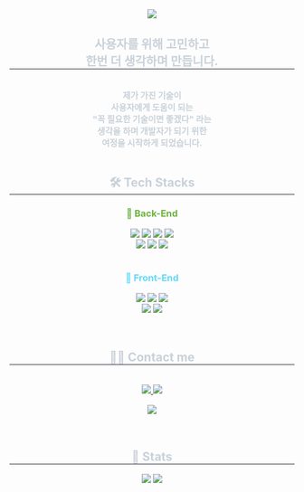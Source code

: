 <!-- ## Hi there 👋 -->

<!--
**itrecipe/itrecipe** is a ✨ _special_ ✨ repository because its `README.md` (this file) appears on your GitHub profile.

Here are some ideas to get you started:

- 🔭 I’m currently working on ...
- 🌱 I’m currently learning ...
- 👯 I’m looking to collaborate on ...
- 🤔 I’m looking for help with ...
- 💬 Ask me about ...
- 📫 How to reach me: ...
- 😄 Pronouns: ...
- ⚡ Fun fact: ...
-->

<div align= "center">
    <img src="https://capsule-render.vercel.app/api?type=cylinder&color=gradient&height=120&text=Hi%20I'm%20ITRecipe%20!&animation=scaleIn&fontColor=ffffff&fontSize=55" />
    </div>
    <div align= "center"> 
    <h2 style="border-bottom: 1px solid #21262d; color: #c9d1d9;"> 
        사용자를 위해 고민하고<br/> 
        한번 더 생각하며 만듭니다.
    </h2>
    <br/>
    <div style="font-weight: 700; font-size: 15px; text-align: center; color: #c9d1d9;">
        제가 가진 기술이 <br/>
        사용자에게 도움이 되는<br/>
        "꼭 필요한 기술이면 좋겠다" 라는 <br/> 
        생각을 하며 개발자가 되기 위한 <br/>
        여정을 시작하게 되었습니다.<br/>
    </div> 
    </div>
<br/>
<div align="center">
    <h2 style="border-bottom: 1px solid #21262d; color: #c9d1d9;"> 🛠️ Tech Stacks </h2>
    <!-- Back-End Section -->
    <div>
        <h3 style="color: #6DB33F;">🔧 Back-End</h3>
        <img src="https://img.shields.io/badge/Java-007396?style=plastic&logo=Java&logoColor=white">
        <img src="https://img.shields.io/badge/MySQL-4479A1?style=plastic&logo=MySQL&logoColor=white">
        <img src="https://img.shields.io/badge/Spring Boot-6DB33F?style=plastic&logo=Spring Boot&logoColor=white">
        <img src="https://img.shields.io/badge/SpringFramework-6DB33F?style=plastic&logo=Spring&logoColor=white"> <br/>
        <img src="https://img.shields.io/badge/Spring%20MVC-6DB33F?style=plastic&logo=Spring&logoColor=white">
        <img src="https://img.shields.io/badge/Spring Security-6DB33F?style=plastic&logo=Spring Security&logoColor=white">
        <img src="https://img.shields.io/badge/JWT-000000?style=plastic&logo=json&logoColor=white">
    </div>
    <br/>
    <!-- Front-End Section -->
    <div>
        <h3 style="color: #61DAFB;">🎨 Front-End</h3>
        <img src="https://img.shields.io/badge/HTML5-E34F26?style=plastic&logo=HTML5&logoColor=white">
        <img src="https://img.shields.io/badge/CSS3-1572B6?style=plastic&logo=CSS3&logoColor=white">
        <img src="https://img.shields.io/badge/Javascript-F7DF1E?style=plastic&logo=Javascript&logoColor=white"> <br/>
        <img src="https://img.shields.io/badge/React-61DAFB?style=plastic&logo=React&logoColor=white">
        <img src="https://img.shields.io/badge/Bootstrap-7952B3?style=plastic&logo=Bootstrap&logoColor=white">
    </div>
</div>
<br/><br/>
    <div align= "center">
    <h2 style="border-bottom: 1px solid #21262d; color: #c9d1d9;"> 🧑‍💻 Contact me </h2> <br> 
    <div align= "center"> <a href=mailto:itrecipe95@gmail.com> <img src="https://img.shields.io/badge/Gmail-EA4335?style=plastic&logo=Gmail&logoColor=white&link=mailto:itrecipe95@gmail.com"> </a>
         <a href=https://itrecipe.tistory.com/> <img src="https://img.shields.io/badge/Tistory-000000?style=plastic&logo=Tistory&logoColor=white&link=https://itrecipe.tistory.com/"> </a>
    </div><br/> 
    <div align= "center"> <a href="https://hits.seeyoufarm.com"> <img src="https://hits.seeyoufarm.com/api/count/incr/badge.svg?url=https%3A%2F%2Fgithub.com%2Fitrecipe%2F&count_bg=%23000000&title_bg=%23000000&icon=github.svg&icon_color=%23FFFFFF&title=GitHub&edge_flat=false"/></a>
       </div> 
    </div>
    <br/><br/>
    <div align= "center"> 
    <h2 style="border-bottom: 1px solid #21262d; color: #c9d1d9;"> 🏅 Stats </h2> <div align= "center"> <img src="https://github-readme-stats.vercel.app/api?username=itrecipe&bg_color=180,1a1919,00000000&title_color=ffffff&text_color=ffffff"/> 
    <img src="https://github-readme-stats.vercel.app/api/top-langs/?username=itrecipe&layout=compact&bg_color=180,1a1919,00000000&title_color=ffffff&text_color=ffffff"/> </div> 
    </div>
